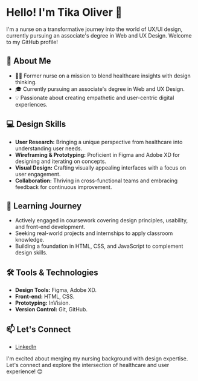 # Hello! I'm Tika Oliver 👋

I'm a nurse on a transformative journey into the world of UX/UI design, currently pursuing an associate's degree in Web and UX Design. Welcome to my GitHub profile!

## 🌟 About Me

- 👩‍⚕️ Former nurse on a mission to blend healthcare insights with design thinking.
- 🎓 Currently pursuing an associate's degree in Web and UX Design.
- 💡 Passionate about creating empathetic and user-centric digital experiences.

## 💻 Design Skills

- **User Research:** Bringing a unique perspective from healthcare into understanding user needs.
- **Wireframing & Prototyping:** Proficient in Figma and Adobe XD for designing and iterating on concepts.
- **Visual Design:** Crafting visually appealing interfaces with a focus on user engagement.
- **Collaboration:** Thriving in cross-functional teams and embracing feedback for continuous improvement.

## 🌱 Learning Journey

- Actively engaged in coursework covering design principles, usability, and front-end development.
- Seeking real-world projects and internships to apply classroom knowledge.
- Building a foundation in HTML, CSS, and JavaScript to complement design skills.

## 🛠️ Tools & Technologies

- **Design Tools:** Figma, Adobe XD.
- **Front-end:** HTML, CSS.
- **Prototyping:** InVision.
- **Version Control:** Git, GitHub.

## 📫 Let's Connect

- [LinkedIn](https://www.linkedin.com/in/tika-oliver/)

I'm excited about merging my nursing background with design expertise. Let's connect and explore the intersection of healthcare and user experience! 😊

<!---
tika1993/tika1993 is a ✨ special ✨ repository because its `README.md` (this file) appears on your GitHub profile.
You can click the Preview link to take a look at your changes.
--->
